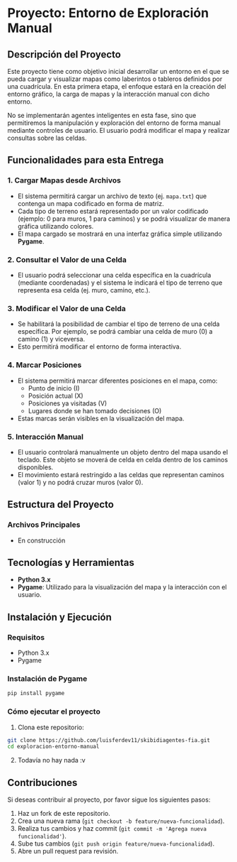 
# Proyecto: Entorno de Exploración Manual

## Descripción del Proyecto

Este proyecto tiene como objetivo inicial desarrollar un entorno en el que se pueda cargar y visualizar mapas como laberintos o tableros definidos por una cuadrícula. En esta primera etapa, el enfoque estará en la creación del entorno gráfico, la carga de mapas y la interacción manual con dicho entorno.

No se implementarán agentes inteligentes en esta fase, sino que permitiremos la manipulación y exploración del entorno de forma manual mediante controles de usuario. El usuario podrá modificar el mapa y realizar consultas sobre las celdas.

## Funcionalidades para esta Entrega

### 1. Cargar Mapas desde Archivos
- El sistema permitirá cargar un archivo de texto (ej. `mapa.txt`) que contenga un mapa codificado en forma de matriz.
- Cada tipo de terreno estará representado por un valor codificado (ejemplo: 0 para muros, 1 para caminos) y se podrá visualizar de manera gráfica utilizando colores.
- El mapa cargado se mostrará en una interfaz gráfica simple utilizando **Pygame**.

### 2. Consultar el Valor de una Celda
- El usuario podrá seleccionar una celda específica en la cuadrícula (mediante coordenadas) y el sistema le indicará el tipo de terreno que representa esa celda (ej. muro, camino, etc.).

### 3. Modificar el Valor de una Celda
- Se habilitará la posibilidad de cambiar el tipo de terreno de una celda específica. Por ejemplo, se podrá cambiar una celda de muro (0) a camino (1) y viceversa.
- Esto permitirá modificar el entorno de forma interactiva.

### 4. Marcar Posiciones
- El sistema permitirá marcar diferentes posiciones en el mapa, como:
  - Punto de inicio (I)
  - Posición actual (X)
  - Posiciones ya visitadas (V)
  - Lugares donde se han tomado decisiones (O)
- Estas marcas serán visibles en la visualización del mapa.

### 5. Interacción Manual
- El usuario controlará manualmente un objeto dentro del mapa usando el teclado. Este objeto se moverá de celda en celda dentro de los caminos disponibles.
- El movimiento estará restringido a las celdas que representan caminos (valor 1) y no podrá cruzar muros (valor 0).

## Estructura del Proyecto

### Archivos Principales
- En construcción
  
## Tecnologías y Herramientas

- **Python 3.x**
- **Pygame**: Utilizado para la visualización del mapa y la interacción con el usuario.

## Instalación y Ejecución

### Requisitos

- Python 3.x
- Pygame

### Instalación de Pygame

```bash
pip install pygame
```

### Cómo ejecutar el proyecto

1. Clona este repositorio:

```bash
git clone https://github.com/luisferdev11/skibidiagentes-fia.git
cd exploracion-entorno-manual
```

2. Todavía no hay nada :v

## Contribuciones

Si deseas contribuir al proyecto, por favor sigue los siguientes pasos:

1. Haz un fork de este repositorio.
2. Crea una nueva rama (`git checkout -b feature/nueva-funcionalidad`).
3. Realiza tus cambios y haz commit (`git commit -m 'Agrega nueva funcionalidad'`).
4. Sube tus cambios (`git push origin feature/nueva-funcionalidad`).
5. Abre un pull request para revisión.
